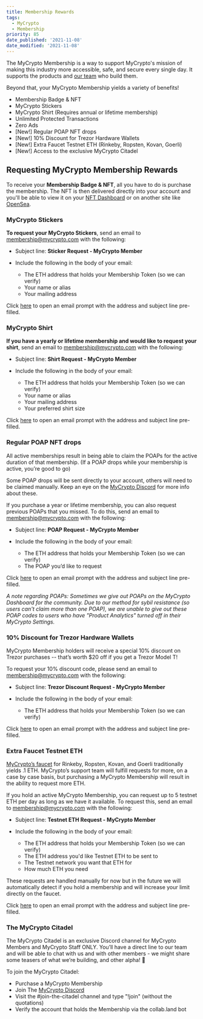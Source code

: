 ```yaml
---
title: Membership Rewards
tags:
  - MyCrypto
  - Membership
priority: 85
date_published: '2021-11-08'
date_modified: '2021-11-08'
---
```


The MyCrypto Membership is a way to support MyCrypto's mission of making this industry more accessible, safe, and secure every single day. It supports the products and [our team](https://mycrypto.com/about/) who build them.

Beyond that, your MyCrypto Membership yields a variety of benefits!

- Membership Badge & NFT
- MyCrypto Stickers
- MyCrypto Shirt (Requires annual or lifetime membership)
- Unlimited Protected Transactions
- Zero Ads
- [New!] Regular POAP NFT drops
- [New!] 10% Discount for Trezor Hardware Wallets
- [New!] Extra Faucet Testnet ETH (Rinkeby, Ropsten, Kovan, Goerli)
- [New!] Access to the exclusive MyCrypto Citadel

## Requesting MyCrypto Membership Rewards

To receive your **Membership Badge & NFT**, all you have to do is purchase the membership. The NFT is then delivered directly into your account and you'll be able to view it on your [NFT Dashboard](https://app.mycrypto.com/nft-dashboard?utm_medium=organic&utm_source=support&utm_campaign=membership) or on another site like [OpenSea](https://opensea.io).

### MyCrypto Stickers

**To request your MyCrypto Stickers**, send an email to [membership@mycrypto.com](mailto:membership@mycrypto.com) with the following:

- Subject line: **Sticker Request - MyCrypto Member**

- Include the following in the body of your email:
  - The ETH address that holds your Membership Token (so we can verify)
  - Your name or alias
  - Your mailing address

Click [here](mailto:membership@mycrypto.com?subject=Sticker%20Request%20-%20MyCrypto%20Member) to open an email prompt with the address and subject line pre-filled.

### MyCrypto Shirt

**If you have a yearly or lifetime membership and would like to request your shirt**, send an email to [membership@mycrypto.com](mailto:membership@mycrypto.com) with the following:

- Subject line: **Shirt Request - MyCrypto Member**

- Include the following in the body of your email:
  - The ETH address that holds your Membership Token (so we can verify)
  - Your name or alias
  - Your mailing address
  - Your preferred shirt size

Click [here](mailto:membership@mycrypto.com?subject=Shirt%20Request%20-%20MyCrypto%20Member) to open an email prompt with the address and subject line pre-filled.

### Regular POAP NFT drops

All active memberships result in being able to claim the POAPs for the active duration of that membership. (If a POAP drops while your membership is active, you’re good to go)

Some POAP drops will be sent directly to your account, others will need to be claimed manually. Keep an eye on the [MyCrypto Discord](https://discord.gg/VSaTXEA) for more info about these.

If you purchase a year or lifetime membership, you can also request previous POAPs that you missed. To do this, send an email to [membership@mycrypto.com](mailto:membership@mycrypto.com) with the following:

- Subject line: **POAP Request - MyCrypto Member**

- Include the following in the body of your email:
  - The ETH address that holds your Membership Token (so we can verify)
  - The POAP you’d like to request

Click [here](mailto:membership@mycrypto.com?subject=POAP%20Request%20-%20MyCrypto%20Member) to open an email prompt with the address and subject line pre-filled.

_A note regarding POAPs: Sometimes we give out POAPs on the MyCrypto Dashboard for the community. Due to our method for sybil resistance (so users can't claim more than one POAP), we are unable to give out these POAP codes to users who have "Product Analytics" turned off in their MyCrypto Settings._

### 10% Discount for Trezor Hardware Wallets

MyCrypto Membership holders will receive a special 10% discount on Trezor purchases -- that’s worth $20 off if you get a Trezor Model T!

To request your 10% discount code, please send an email to [membership@mycrypto.com](mailto:membership@mycrypto.com) with the following:

- Subject line: **Trezor Discount Request - MyCrypto Member**

- Include the following in the body of your email:
  - The ETH address that holds your Membership Token (so we can verify)

Click [here](mailto:membership@mycrypto.com?subject=Trezor%20Discount%20Request%20-%20MyCrypto%20Member) to open an email prompt with the address and subject line pre-filled.

### Extra Faucet Testnet ETH

[MyCrypto’s faucet](https://app.mycrypto.com/faucet?utm_medium=organic&utm_source=support&utm_campaign=membership) for Rinkeby, Ropsten, Kovan, and Goerli traditionally yields .1 ETH. MyCrypto’s support team will fulfill requests for more, on a case by case basis, but purchasing a MyCrypto Membership will result in the ability to request more ETH.

If you hold an active MyCrypto Membership, you can request up to 5 testnet ETH per day as long as we have it available. To request this, send an email to [membership@mycrypto.com](mailto:membership@mycrypto.com) with the following:

- Subject line: **Testnet ETH Request - MyCrypto Member**

- Include the following in the body of your email:
  - The ETH address that holds your Membership Token (so we can verify)
  - The ETH address you'd like Testnet ETH to be sent to
  - The Testnet network you want that ETH for
  - How much ETH you need

These requests are handled manually for now but in the future we will automatically detect if you hold a membership and will increase your limit directly on the faucet.

Click [here](mailto:support@mycrypto.com?subject=Testnet%20ETH%20Request%20-%20MyCrypto%20Member) to open an email prompt with the address and subject line pre-filled.

### The MyCrypto Citadel

The MyCrypto Citadel is an exclusive Discord channel for MyCrypto Members and MyCrypto Staff ONLY. You’ll have a direct line to our team and will be able to chat with us and with other members - we might share some teasers of what we’re building, and other alpha! 👀

To join the MyCrypto Citadel:

- Purchase a MyCrypto Membership
- Join The [MyCrypto Discord](https://discord.gg/VSaTXEA)
- Visit the #join-the-citadel channel and type "!join" (without the quotations)
- Verify the account that holds the Membership via the collab.land bot
